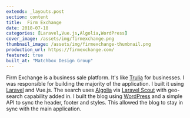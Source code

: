```yaml
---
extends: _layouts.post
section: content
title:  Firm Exchange
date: 2018-07-18
categories: [Laravel,Vue.js,Algolia,WordPress]
cover_image: /assets/img/firmexchange.png
thumbnail_image: /assets/img/firmexchange-thumbnail.png
production_url: https://firmexchange.com/
featured: true
built_at: "Matchbox Design Group"
---
```

Firm Exchange is a business sale platform. It's like [Trulia](https://www.trulia.com/) for businesses. I was responsible for building the majority of the application. I built it using [Laravel](https://laravel.com/) and Vue.js. The search uses [Algolia](https://www.algolia.com/) via [Laravel Scout](https://laravel.com/docs/5.8/scout) with geo-search capability added in. I built the blog using [WordPress](https://wordpress.org/) and a simple API to sync the header, footer and styles. This allowed the blog to stay in sync with the main application.
